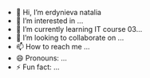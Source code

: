 - 👋 Hi, I’m erdynieva natalia
- 👀 I’m interested in ...
- 🌱 I’m currently learning IT course 03...
- 💞️ I’m looking to collaborate on ...
- 📫 How to reach me ...
- 😄 Pronouns: ...
- ⚡ Fun fact: ...

<!---
8823etetos/8823etetos is a ✨ special ✨ repository because its `README.md` (this file) appears on your GitHub profile.
You can click the Preview link to take a look at your changes.
--->
